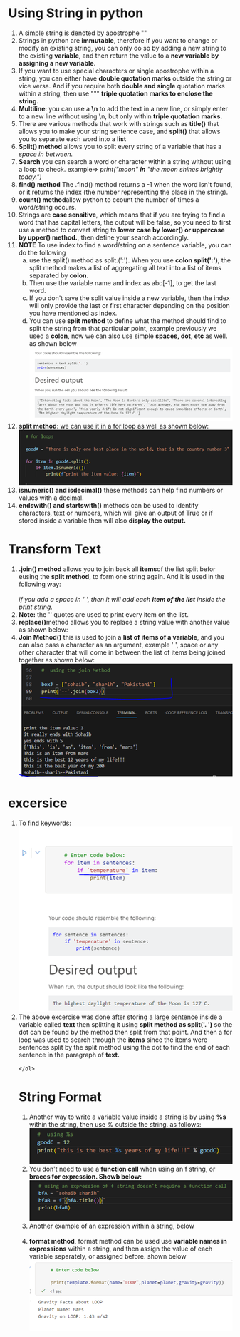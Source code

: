 <h1>Using String in python</h1>
    <ol type="1">
        <li>A simple string is denoted by apostrophe ""</li>
        <li>Strings in python are <b>immutable</b>, therefore if you want to change or modify an existing string, you can only do so by adding a new string to the existing <b>variable</b>, and then return the value to a <b>new variable by assigning a new variable.</b></li>
        <li>If you want to use special characters or single apostrophe within a string, you can either have <b>double quotation marks</b> outside the string or vice versa. And if you require both <b>double and single</b> quotation marks within a string, then use """ <b>triple quotation marks to enclose the string.</b></li>
        <li><b>Multiline</b>: you can use a <b>\n</b> to add the text in a new line, or simply enter to a new line without using \n, but only within <b>triple quotation marks.</b></li>
        <li>There are various methods that work with strings such as <b>title()</b> that allows you to make your string sentence case, and <b>split()</b> that allows you to separate each word into a <b>list</b></li>
        <li><b>Split() method</b> allows you to split every string of a variable that has a <i>space in between.</i></li>
        <li><b>Search</b> you can search a word or character within a string without using a loop to check. example=> <i>print("moon" <b>in</b> "the moon shines brightly today.")</i></li>
        <li><b>find() method</b> The .find() method returns a -1 when the word isn't found, or it returns the index (the number representing the place in the string).</b></li>
        <li><b>count() method</b>allow python to ccount the number of times a word/string occurs.</li>
        <li>Strings are <b>case sensitive</b>, which means that if you are trying to find a word that has capital letters, the output will be false, so you need to first use a method to convert string to <b>lower case by lower() or uppercase by upper() method.</b>, then define your search accordingly.</li>
        <li><b>NOTE</b> To use index to find a word/string on a sentence variable, you can do the following
        <ol type="a">
            <li>use the split() method as split.(':'). When you use <b>colon split(':')</b>, the split method makes a list of aggregating all text into a list of items separated by <b>colon</b>.</li>
            <li>Then use the variable name and index as abc[-1], to get the last word.</li>
            <li>If you don't save the split value inside a new variable, then the index will only provide the last or first character depending on the position you have mentioned as index.</li>
            <li>You can use <b>split method</b> to define what the method should find to split the string from that particular point, example previously we used a <b>colon</b>, now we can also use simple <b>spaces, dot, etc</b> as well. as shown below <br>
            <img src="/images/5b.PNG" alt=""></li>

</ol></li>
        <li><b>split method</b>: we can use it in a for loop as well as shown below: <br>
        <img src="/images/5a.PNG" alt=""></li>
        <li><b>isnumeric() and isdecimal()</b> these methods can help find numbers or values with a decimal.</li>
        <li><b>endswith() and startswith()</b> methods can be used to identify characters, text or numbers, which will give an output of True or if stored inside a variable then will also <b>display the output.</b></li>
        

</ol>

<h1>Transform Text</h1>
    <ol type="1">
        <li><b>.join() method</b> allows you to join back all <b>items</b>of the list split befor eusing the <b>split method</b>, to form one string again. And it is used in the following way: <br>
        <img src="/5c.PNG" alt="">
        <br>
        <i>if you add a space in ' ', then it will add each <b>item of the list</b> inside the print string.</i>
        </li>
        <li><b>Note:</b> the '' quotes are used to print every item on the list.</li>
        <li><b>replace()</b>method allows you to replace a string value with another value as shown below: <br>
        </li>
        <li><b>Join Method()</b> this is used to join a <b>list of items of a variable</b>, and you can also pass a character as an argument, example ' ', space or any other character that will come in between the list of items being joined together as shown below: <br>
        <img src="/images/5f.PNG" alt=""></li>
    </ol>

<h1>excersice</h1>
    <ol>
        <li>To find keywords: <br>
        <img src="/images/5d.PNG" alt=""></li>
        <li>The above excercise was done after storing a large sentence inside a variable called <b>text</b> then splitting it using <b>split method as split('. ')</b> so the dot can be found by the method then split from that point. And then a for loop was used to search through the <b>items</b> since the items were sentences split by the split method using the dot to find the end of each sentence in the paragraph of <b>text.</b></li>
        
    </ol>

<h1>String Format</h1>
    <ol type="1">
        <li>Another way to write a variable value inside a string is by using <b>%s</b> within the string, then use % <variableName> outside the string. as follows: <br>
        <img src="/images/5e.PNG" alt=""></li>
        <li> You don't need to use a <b>function call</b> when using an f string, or <b>braces for expression.  Showb below: <br>
        <img src="/images/5g.PNG" alt=""></b></li>
        <li>Another example of an expression within a string, below <br>
        <img src="/5h.PNG" alt=""></li>
        <li><b>format method</b>, format method can be used use <b>variable names in expressions</b> within a string, and then assign the value of each variable separately, or assigned before. shown below <br>
        <img src="/images/5i.PNG" alt=""></li>
    </ol>